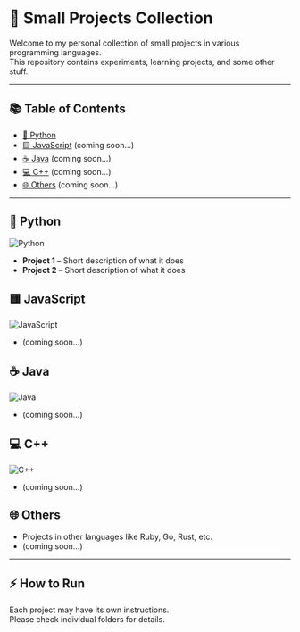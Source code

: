 # 🎯 Small Projects Collection

Welcome to my personal collection of small projects in various programming languages.  
This repository contains experiments, learning projects, and some other stuff.

---

## 📚 Table of Contents
- [🐍 Python](#python)
- [🟨 JavaScript](#javascript) (coming soon...)
- [☕ Java](#java) (coming soon...)
- [💻 C++](#c) (coming soon...)
- [🌐 Others](#others) (coming soon...)

---

## 🐍 Python
![Python](https://img.shields.io/badge/Python-3776AB?style=flat&logo=python&logoColor=white)
- **Project 1** – Short description of what it does  
- **Project 2** – Short description of what it does  

## 🟨 JavaScript
![JavaScript](https://img.shields.io/badge/JavaScript-F7DF1E?style=flat&logo=javascript&logoColor=black)
- (coming soon...)

## ☕ Java
![Java](https://img.shields.io/badge/Java-007396?style=flat&logo=java&logoColor=white)
- (coming soon...)  

## 💻 C++
![C++](https://img.shields.io/badge/C++-00599C?style=flat&logo=c%2B%2B&logoColor=white)
- (coming soon...)  

## 🌐 Others
- Projects in other languages like Ruby, Go, Rust, etc.
- (coming soon...)

---

## ⚡ How to Run
Each project may have its own instructions.  
Please check individual folders for details.
